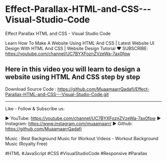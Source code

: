 # Effect-Parallax-HTML-and-CSS---Visual-Studio-Code

Effect Parallax HTML and CSS - Visual Studio Code

Learn How To Make A Website Using HTML And CSS | Latest Website UI Design With HTML And CSS | Website Design Tutorial
❤️ SUBSCRIBE: https://youtube.com/channel/UC7BYXFoznZVzeWa-7ax0fpw

Here in this video you will learn to design a website using HTML And CSS step by step
-------------------------------------
Download Source Code : https://github.com/MuaamaarrQadafi/Effect-Parallax-HTML-and-CSS---Visual-Studio-Code.git

-------------------------------------
Like - Follow & Subscribe us:

► YouTube: https://youtube.com/channel/UC7BYXFoznZVzeWa-7ax0fpw
► Instagram: https://www.instagram.com/muaamaarr/
► Github: https://github.com/MuaamaarrQadafi

Music : Best Background Music for Workout Videos - Workout Background Music (Royalty Free)

#HTML #JavaScript #CSS #VisualStudioCode #Responsive #Parallax
